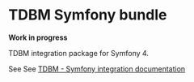 # TDBM Symfony bundle

**Work in progress**

TDBM integration package for Symfony 4.

See See [TDBM - Symfony integration documentation](https://thecodingmachine.github.io/tdbm/doc/install_symfony.html)